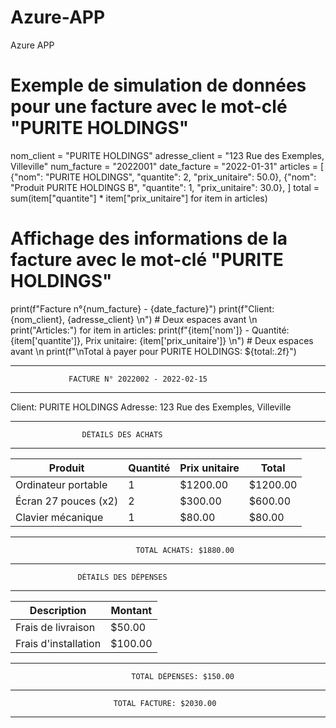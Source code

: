 # Azure-APP
Azure APP

# Exemple de simulation de données pour une facture avec le mot-clé "PURITE HOLDINGS"
nom_client = "PURITE HOLDINGS"
adresse_client = "123 Rue des Exemples, Villeville"
num_facture = "2022001"
date_facture = "2022-01-31"
articles = [
    {"nom": "PURITE HOLDINGS", "quantite": 2, "prix_unitaire": 50.0},
    {"nom": "Produit PURITE HOLDINGS B", "quantite": 1, "prix_unitaire": 30.0},
]
total = sum(item["quantite"] * item["prix_unitaire"] for item in articles)

# Affichage des informations de la facture avec le mot-clé "PURITE HOLDINGS"
print(f"Facture n°{num_facture} - {date_facture}")
print(f"Client: {nom_client}, {adresse_client}  \n")  # Deux espaces avant \n
print("Articles:")
for item in articles:
    print(f"{item['nom']} - Quantité: {item['quantite']}, Prix unitaire: {item['prix_unitaire']}  \n")  # Deux espaces avant \n
print(f"\nTotal à payer pour PURITE HOLDINGS: ${total:.2f}")




------------------------------------------------------------
                 FACTURE N° 2022002 - 2022-02-15
------------------------------------------------------------
Client: PURITE HOLDINGS
Adresse: 123 Rue des Exemples, Villeville

------------------------------------------------------------
                    DÉTAILS DES ACHATS
------------------------------------------------------------
| Produit                  | Quantité | Prix unitaire | Total   |
|--------------------------|----------|---------------|---------|
| Ordinateur portable      |    1     |    $1200.00   | $1200.00|
| Écran 27 pouces (x2)     |    2     |    $300.00    | $600.00 |
| Clavier mécanique        |    1     |    $80.00     | $80.00  |
------------------------------------------------------------
                                TOTAL ACHATS: $1880.00

------------------------------------------------------------
                   DÉTAILS DES DÉPENSES
------------------------------------------------------------
| Description             | Montant  |
|-------------------------|----------|
| Frais de livraison      | $50.00   |
| Frais d'installation    | $100.00  |
------------------------------------------------------------
                               TOTAL DÉPENSES: $150.00

------------------------------------------------------------
                           TOTAL FACTURE: $2030.00
------------------------------------------------------------
